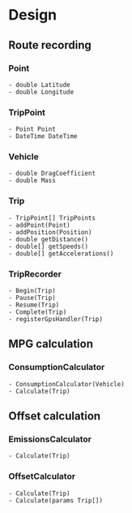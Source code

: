 # Design
## Route recording
###  Point
    - double Latitude
    - double Longitude

### TripPoint
    - Point Point
    - DateTime DateTime

### Vehicle
    - double DragCoefficient
    - double Mass

### Trip
    - TripPoint[] TripPoints
    - addPoint(Point)
    - addPosition(Position)
    - double getDistance()
    - double[] getSpeeds()
    - double[] getAccelerations()

### TripRecorder
    - Begin(Trip)
    - Pause(Trip)
    - Resume(Trip)
    - Complete(Trip)
    - registerGpsHandler(Trip)

## MPG calculation
### ConsumptionCalculator
    - ConsumptionCalculator(Vehicle)
    - Calculate(Trip)
    

## Offset calculation
### EmissionsCalculator
    - Calculate(Trip)
    

### OffsetCalculator
    - Calculate(Trip)
    - Calculate(params Trip[])
